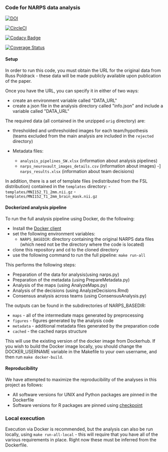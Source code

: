 ### Code for NARPS data analysis

[![DOI](https://zenodo.org/badge/85984198.svg)](https://zenodo.org/badge/latestdoi/85984198)

[![CircleCI](https://circleci.com/gh/poldrack/narps.svg?style=svg)](https://circleci.com/gh/poldrack/narps)

[![Codacy Badge](https://api.codacy.com/project/badge/Grade/c35f17b180aa4b1e8cbd33b9b1473c3e)](https://www.codacy.com/app/poldrack/narps?utm_source=github.com&amp;utm_medium=referral&amp;utm_content=poldrack/narps&amp;utm_campaign=Badge_Grade)

[![Coverage Status](https://coveralls.io/repos/github/poldrack/narps/badge.svg?branch=master)](https://coveralls.io/github/poldrack/narps?branch=master)

#### Setup

In order to run this code, you must obtain the URL for the original data from Russ Poldrack - these data will be made publicly available upon publication of the paper.

Once you have the URL, you can specify it in either of two ways:

-    create an environment variable called "DATA_URL"
-    create a json file in the analysis directory called "info.json" and include a variable called "DATA_URL"

The required data (all contained in the unzipped ```orig``` directory) are:

-   thresholded and unthresholded images for each team/hypothesis (teams excluded from the main analysis are included in the ```rejected``` directory)

-   Metadata files:
    -   ```analysis_pipelines_SW.xlsx``` (information about analysis pipelines)
    -   ```narps_neurovault_images_details.csv``` (information about images)
    -]  ```narps_results.xlsx``` (information about team decisions)

In addition, there is a set of template files (redistributed from the FSL distribution) contained in the ```templates``` directory:
    -   ```templates/MNI152_T1_2mm.nii.gz```
    -   ```templates/MNI152_T1_2mm_brain_mask.nii.gz```

#### Dockerized analysis pipeline

To run the full analysis pipeline using Docker, do the following:

-   Install the [Docker client](https://docs.docker.com/install/)
-   set the following environment variables:
    -   ```NARPS_BASEDIR```: directory containing the original NARPS data files (which need not be the directory where the code is located)
-   clone this repository and cd to the cloned directory
-   use the following command to run the full pipeline: ```make run-all```

This performs the following steps:

-   Preparation of the data for analysis(using narps.py)
-   Preparation of the metadata (using PrepareMetadata.py)
-   Analysis of the maps (using AnalyzeMaps.py)
-   Analysis of the decisions (using AnalyzeDecisions.Rmd)
-   Consensus analysis across teams (using ConsensusAnalysis.py)

The outputs can be found in the subdirectories of NARPS_BASEDIR:
-   ```maps``` - all of the intermediate maps generated by preprocessing
-   ```figures``` - figures generated by the analysis code
-   ```metadata``` - additional metadata files generated by the preparation code
-   ```cached``` - the cached narps structure 

This will use the existing version of the docker image from Dockerhub.  If you wish to build the Docker image locally, you should change the DOCKER_USERNAME variable in the Makefile to your own username, and then run ```make docker-build```.

#### Reproducibility

We have attempted to maximize the reproducibility of the analyses in this project as follows:

-   All software versions for UNIX and Python packages are pinned in the Dockerfile
-   Software versions for R packages are pinned using [checkpoint](https://cran.r-project.org/web/packages/checkpoint/vignettes/checkpoint.html)

### Local execution

Execution via Docker is recommended, but the analysis can also be run locally, using ```make run-all-local``` - this will require that you have all of the various requirements in place.  Right now these must be inferred from the Dockerfile.


